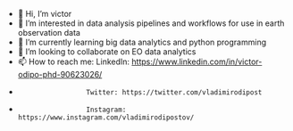 - 👋 Hi, I’m victor
- 👀 I’m interested in data analysis pipelines and workflows for use in earth observation data
- 🌱 I’m currently learning big data analytics and python programming
- 💞️ I’m looking to collaborate on EO data analytics
- 📫 How to reach me: LinkedIn: https://www.linkedin.com/in/victor-odipo-phd-90623026/
-                      Twitter: https://twitter.com/vladimirodipost
-                      Instagram: https://www.instagram.com/vladimirodipostov/

<!---
Skilled Geospatial analyst, having specialized Earth Observation (EO)/Remote Sensing for Geospatial Data analysis for Ecological Modelling, Rangeland and savanna ecology vegetation pasture and drought monitoring. Focus on Climate-smart agriculture, Adaptation and resilience to climate change in arid and semi-arid landscapes (ASALs) in sub-Saharan Africa. I have expertise in application development, development of scripts, models and pipelines/process workflows for archiving, processing, analyzing, modeling and visualizing geospatial data based on open geospatial standards. I worked at both national and international scientific and research institutions running and participating in projects engaged in natural resources management, adaptation and resilience to disasters and forecasting (climate change, drought, floods), Biodiversity Monitoring, Management and Conservation, Ecological Modeling and Ecosystem Services mapping.

--->
